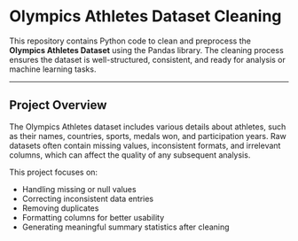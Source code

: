 # Olympics Athletes Dataset Cleaning

This repository contains Python code to clean and preprocess the **Olympics Athletes Dataset** using the Pandas library. The cleaning process ensures the dataset is well-structured, consistent, and ready for analysis or machine learning tasks.

---

## Project Overview

The Olympics Athletes dataset includes various details about athletes, such as their names, countries, sports, medals won, and participation years. Raw datasets often contain missing values, inconsistent formats, and irrelevant columns, which can affect the quality of any subsequent analysis.

This project focuses on:

- Handling missing or null values
- Correcting inconsistent data entries
- Removing duplicates
- Formatting columns for better usability
- Generating meaningful summary statistics after cleaning
